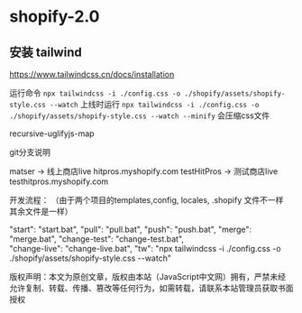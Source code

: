 # shopify-2.0

## 安装 tailwind
https://www.tailwindcss.cn/docs/installation

运行命令    ``` npx tailwindcss -i ./config.css -o ./shopify/assets/shopify-style.css --watch ```
上线时运行  ``` npx tailwindcss -i ./config.css -o ./shopify/assets/shopify-style.css --watch --minify ``` 会压缩css文件

recursive-uglifyjs-map

git分支说明

matser -> 线上商店live  hitpros.myshopify.com
testHitPros -> 测试商店live testhitpros.myshopify.com

开发流程：
（由于两个项目的templates,config, locales, .shopify 文件不一样 其余文件是一样）



"start": "start.bat",
"pull": "pull.bat",
"push": "push.bat",
"merge": "merge.bat",
"change-test": "change-test.bat",  
"change-live": "change-live.bat",
"tw": "npx tailwindcss -i ./config.css -o ./shopify/assets/shopify-style.css --watch"

版权声明：本文为原创文章，版权由本站（JavaScript中文网）拥有，严禁未经允许复制、转载、传播、篡改等任何行为，如需转载，请联系本站管理员获取书面授权